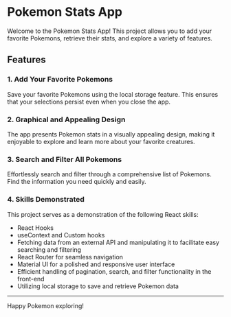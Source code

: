 # Pokemon Stats App

Welcome to the Pokemon Stats App! This project allows you to add your favorite Pokemons, retrieve their stats, and explore a variety of features.

## Features

### 1. Add Your Favorite Pokemons

Save your favorite Pokemons using the local storage feature. This ensures that your selections persist even when you close the app.

### 2. Graphical and Appealing Design

The app presents Pokemon stats in a visually appealing design, making it enjoyable to explore and learn more about your favorite creatures.

### 3. Search and Filter All Pokemons

Effortlessly search and filter through a comprehensive list of Pokemons. Find the information you need quickly and easily.

### 4. Skills Demonstrated

This project serves as a demonstration of the following React skills:

- React Hooks
- useContext and Custom hooks
- Fetching data from an external API and manipulating it to facilitate easy searching and filtering
- React Router for seamless navigation
- Material UI for a polished and responsive user interface
- Efficient handling of pagination, search, and filter functionality in the front-end
- Utilizing local storage to save and retrieve Pokemon data

---

Happy Pokemon exploring!